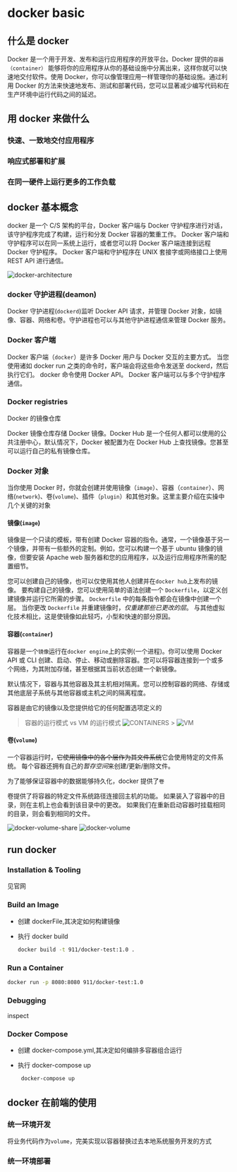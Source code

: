 # docker basic

## 什么是 docker

Docker 是一个用于开发、发布和运行应用程序的开放平台。Docker 提供的`容器（container）` 能够将你的应用程序从你的基础设施中分离出来，这样你就可以快速地交付软件。使用 Docker，你可以像管理应用一样管理你的基础设施。通过利用 Docker 的方法来快速地发布、测试和部署代码，您可以显著减少编写代码和在生产环境中运行代码之间的延迟。

## 用 docker 来做什么

### 快速、一致地交付应用程序

### 响应式部署和扩展

### 在同一硬件上运行更多的工作负载

## docker 基本概念

docker 是一个 C/S 架构的平台，Docker 客户端与 Docker 守护程序进行对话，该守护程序完成了构建，运行和分发 Docker 容器的繁重工作。 Docker 客户端和守护程序可以在同一系统上运行，或者您可以将 Docker 客户端连接到远程 Docker 守护程序。 Docker 客户端和守护程序在 UNIX 套接字或网络接口上使用 REST API 进行通信。

![docker-architecture](https://docs.docker.com/engine/images/architecture.svg)

### docker 守护进程(deamon)

Docker 守护进程(`dockerd`)监听 Docker API 请求，并管理 Docker 对象，如镜像、容器、网络和卷。守护进程也可以与其他守护进程通信来管理 Docker 服务。

### Docker 客户端

Docker 客户端（`docker`）是许多 Docker 用户与 Docker 交互的主要方式。 当您使用诸如 docker run 之类的命令时，客户端会将这些命令发送至 dockerd，然后执行它们。 docker 命令使用 Docker API。 Docker 客户端可以与多个守护程序通信。

### Docker registries

Docker 的镜像仓库

Docker 镜像仓库存储 Docker 镜像。Docker Hub 是一个任何人都可以使用的公共注册中心，默认情况下，Docker 被配置为在 Docker Hub 上查找镜像。您甚至可以运行自己的私有镜像仓库。

### Docker 对象

当你使用 Docker 时，你就会创建并使用镜像（`image`）、容器（`container`）、网络(`network`)、卷(`volume`)、插件（`plugin`）和其他对象。这里主要介绍在实操中几个关键的对象

#### 镜像(`image`)

镜像是一个只读的模板，带有创建 Docker 容器的指令。通常，一个镜像基于另一个镜像，并带有一些额外的定制。例如，您可以构建一个基于 ubuntu 镜像的镜像，但要安装 Apache web 服务器和您的应用程序，以及运行应用程序所需的配置细节。

您可以创建自己的镜像，也可以仅使用其他人创建并在`docker hub`上发布的镜像。 要构建自己的镜像，您可以使用简单的语法创建一个 `Dockerfile`，以定义创建镜像并运行它所需的步骤。 `Dockerfile` 中的每条指令都会在镜像中创建一个层。 当你更改 `Dockerfile` 并重建镜像时，_仅重建那些已更改的层_。 与其他虚拟化技术相比，这是使镜像如此轻巧，小型和快速的部分原因。

#### 容器(`container`)

容器是一个`镜像`运行在`docker engine`上的实例(一个进程)。你可以使用 Docker API 或 CLI 创建、启动、停止、移动或删除容器。您可以将容器连接到一个或多个网络，为其附加存储，甚至根据其当前状态创建一个新镜像。

默认情况下，容器与其他容器及其主机相对隔离。您可以控制容器的网络、存储或其他底层子系统与其他容器或主机之间的隔离程度。

容器是由它的镜像以及您提供给它的任何配置选项定义的

> 容器的运行模式 vs VM 的运行模式
> ![CONTAINERS](https://www.docker.com/sites/default/files/d8/2018-11/docker-containerized-appliction-blue-border_2.png) > ![VM](https://www.docker.com/sites/default/files/d8/2018-11/container-vm-whatcontainer_2.png)

#### 卷(`volume`)

一个容器运行时，~~它使用镜像中的各个层作为其文件系统~~它会使用特定的文件系统。 每个容器还拥有自己的*暂存空间*来创建/更新/删除文件。

为了能够保证容器中的数据能够持久化，docker 提供了`卷`

卷提供了将容器的特定文件系统路径连接回主机的功能。 如果装入了容器中的目录，则在主机上也会看到该目录中的更改。 如果我们在重新启动容器时挂载相同的目录，则会看到相同的文件。

![docker-volume-share](https://docs.docker.com/storage/images/volumes-shared-storage.svg)
![docker-volume](https://steve911.oss-cn-shanghai.aliyuncs.com/image/docker-volume.png)

## run docker

### Installation & Tooling

见官网

### Build an Image

- 创建 dockerFile,其决定如何构建镜像
- 执行 docker build

  ```sh
  docker build -t 911/docker-test:1.0 .
  ```

### Run a Container

```sh
docker run -p 8080:8080 911/docker-test:1.0
```

### Debugging

inspect

### Docker Compose

- 创建 docker-compose.yml,其决定如何编排多容器组合运行
- 执行 docker-compose up

  ```sh
   docker-compose up
  ```

## docker 在前端的使用

### 统一环境开发

将业务代码作为`volume`，完美实现以容器替换过去本地系统服务开发的方式

### 统一环境部署
